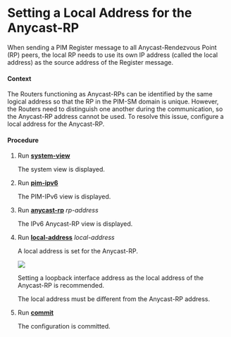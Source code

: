 Setting a Local Address for the Anycast-RP
==========================================

When sending a PIM Register message to all Anycast-Rendezvous Point (RP) peers, the local RP needs to use its own IP address (called the local address) as the source address of the Register message.

#### Context

The Routers functioning as Anycast-RPs can be identified by the same logical address so that the RP in the PIM-SM domain is unique. However, the Routers need to distinguish one another during the communication, so the Anycast-RP address cannot be used. To resolve this issue, configure a local address for the Anycast-RP.


#### Procedure

1. Run [**system-view**](cmdqueryname=system-view)
   
   
   
   The system view is displayed.
2. Run [**pim-ipv6**](cmdqueryname=pim-ipv6)
   
   
   
   The PIM-IPv6 view is displayed.
3. Run [**anycast-rp**](cmdqueryname=anycast-rp) *rp-address*
   
   
   
   The IPv6 Anycast-RP view is displayed.
4. Run [**local-address**](cmdqueryname=local-address) *local-address*
   
   
   
   A local address is set for the Anycast-RP.
   
   
   
   ![](../../../../public_sys-resources/note_3.0-en-us.png) 
   
   Setting a loopback interface address as the local address of the Anycast-RP is recommended.
   
   The local address must be different from the Anycast-RP address.
5. Run [**commit**](cmdqueryname=commit)
   
   
   
   The configuration is committed.